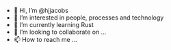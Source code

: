 - 👋 Hi, I’m @hjjacobs
- 👀 I’m interested in people, processes and technology
- 🌱 I’m currently learning Rust
- 💞️ I’m looking to collaborate on ...
- 📫 How to reach me ...

<!---
hjjacobs/hjjacobs is a ✨ special ✨ repository because its `README.md` (this file) appears on your GitHub profile.
You can click the Preview link to take a look at your changes.
--->
